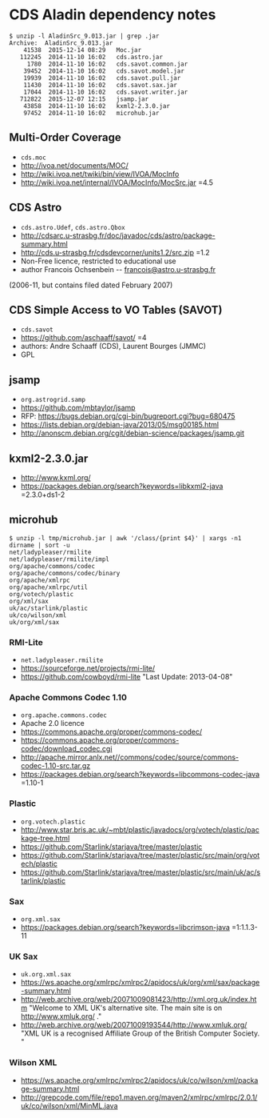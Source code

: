 CDS Aladin dependency notes
===========================

```shell
$ unzip -l AladinSrc_9.013.jar | grep .jar
Archive:  AladinSrc_9.013.jar
    41538  2015-12-14 08:29   Moc.jar
   112245  2014-11-10 16:02   cds.astro.jar
     1780  2014-11-10 16:02   cds.savot.common.jar
    39452  2014-11-10 16:02   cds.savot.model.jar
    19939  2014-11-10 16:02   cds.savot.pull.jar
    11430  2014-11-10 16:02   cds.savot.sax.jar
    17044  2014-11-10 16:02   cds.savot.writer.jar
   712822  2015-12-07 12:15   jsamp.jar
    43858  2014-11-10 16:02   kxml2-2.3.0.jar
    97452  2014-11-10 16:02   microhub.jar
```

## Multi-Order Coverage 
  * `cds.moc`
  * http://ivoa.net/documents/MOC/
  * http://wiki.ivoa.net/twiki/bin/view/IVOA/MocInfo
  * http://wiki.ivoa.net/internal/IVOA/MocInfo/MocSrc.jar =4.5

## CDS Astro
  * `cds.astro.Udef`, `cds.astro.Qbox`
  * http://cdsarc.u-strasbg.fr/doc/javadoc/cds/astro/package-summary.html
  * http://cds.u-strasbg.fr/cdsdevcorner/units1.2/src.zip =1.2
  * Non-Free licence, restricted to educational use
  * author Francois Ochsenbein -- francois@astro.u-strasbg.fr

(2006-11, but contains filed dated February 2007)

## CDS Simple Access to VO Tables (SAVOT)
  * `cds.savot`
  * https://github.com/aschaaff/savot/ =4
  * authors: Andre Schaaff (CDS), Laurent Bourges (JMMC)
  * GPL

## jsamp
  * `org.astrogrid.samp`
  * https://github.com/mbtaylor/jsamp
  * RFP: https://bugs.debian.org/cgi-bin/bugreport.cgi?bug=680475
  * https://lists.debian.org/debian-java/2013/05/msg00185.html
  * http://anonscm.debian.org/cgit/debian-science/packages/jsamp.git

## kxml2-2.3.0.jar
  * http://www.kxml.org/
  * https://packages.debian.org/search?keywords=libkxml2-java =2.3.0+ds1-2

## microhub
```shell
$ unzip -l tmp/microhub.jar | awk '/class/{print $4}' | xargs -n1 dirname | sort -u
net/ladypleaser/rmilite
net/ladypleaser/rmilite/impl
org/apache/commons/codec
org/apache/commons/codec/binary
org/apache/xmlrpc
org/apache/xmlrpc/util
org/votech/plastic
org/xml/sax
uk/ac/starlink/plastic
uk/co/wilson/xml
uk/org/xml/sax
```

### RMI-Lite
  * `net.ladypleaser.rmilite`
  * https://sourceforge.net/projects/rmi-lite/
  * https://github.com/cowboyd/rmi-lite
"Last Update: 2013-04-08"

### Apache Commons Codec 1.10
  * `org.apache.commons.codec`
  * Apache 2.0 licence
  * https://commons.apache.org/proper/commons-codec/
  * https://commons.apache.org/proper/commons-codec/download_codec.cgi
  * http://apache.mirror.anlx.net//commons/codec/source/commons-codec-1.10-src.tar.gz
  * https://packages.debian.org/search?keywords=libcommons-codec-java =1.10-1

### Plastic
  * `org.votech.plastic`
  * http://www.star.bris.ac.uk/~mbt/plastic/javadocs/org/votech/plastic/package-tree.html
  * https://github.com/Starlink/starjava/tree/master/plastic
  * https://github.com/Starlink/starjava/tree/master/plastic/src/main/org/votech/plastic
  * https://github.com/Starlink/starjava/tree/master/plastic/src/main/uk/ac/starlink/plastic

### Sax
  * `org.xml.sax`
  * https://packages.debian.org/search?keywords=libcrimson-java =1:1.1.3-11

### UK Sax
  * `uk.org.xml.sax`
  * https://ws.apache.org/xmlrpc/xmlrpc2/apidocs/uk/org/xml/sax/package-summary.html
  * http://web.archive.org/web/20071009081423/http://xml.org.uk/index.htm "Welcome to XML UK's alternative site. The main site is on http://www.xmluk.org/ ."
  * http://web.archive.org/web/20071009193544/http://www.xmluk.org/ "XML UK is a recognised Affiliate Group of the British Computer Society. "

### Wilson XML
  * https://ws.apache.org/xmlrpc/xmlrpc2/apidocs/uk/co/wilson/xml/package-summary.html
  * http://grepcode.com/file/repo1.maven.org/maven2/xmlrpc/xmlrpc/2.0.1/uk/co/wilson/xml/MinML.java

